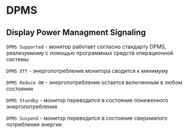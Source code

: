 # DPMS

## Display Power Managment Signaling

`DPMS Supported` - монитор работает согласно стандарту DPMS, реализуемому с помощью программных средств операционной системы

`DPMS Off` - энергопотребление монитора сводится к минимуму

`DPMS Reduce ON` - энергопотребление остается включенным в любом состоянии

`DPMS Standby` - монитор переводится в состояние пониженного энергопотребления

`DPMS Suspend` - монитор переводится в состояние сверхмалого потребления энергии
